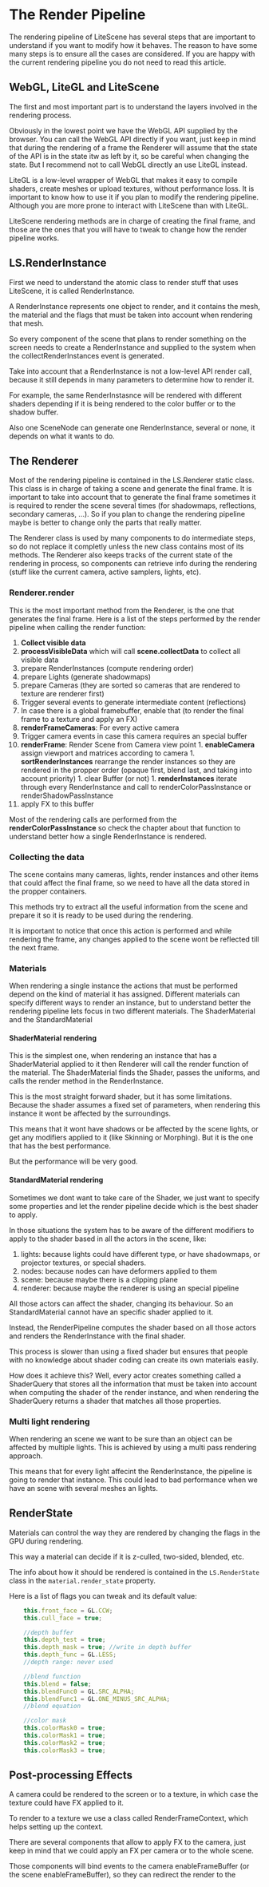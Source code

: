 # The Render Pipeline #

The rendering pipeline of LiteScene has several steps that are important to understand if you want to modify how it behaves.
The reason to have some many steps is to ensure all the cases are considered.
If you are happy with the current rendering pipeline you do not need to read this article.

## WebGL, LiteGL and LiteScene

The first and most important part is to understand the layers involved in the rendering process.

Obviously in the lowest point we have the WebGL API supplied by the browser. You can call the WebGL API directly if you want, just keep in mind that during the rendering of a frame the Renderer will assume that the state of the API is in the state itw as left by it, so be careful when changing the state.
But I recommend not to call WebGL directly an use LiteGL instead.

LiteGL is a low-level wrapper of WebGL that makes it easy to compile shaders, create meshes or upload textures, without performance loss. 
It is important to know how to use it if you plan to modify the rendering pipeline. Although you are more prone to interact with LiteScene than with LiteGL.

LiteScene rendering methods are in charge of creating the final frame, and those are the ones that you will have to tweak to change how the render pipeline works.

## LS.RenderInstance ##

First we need to understand the atomic class to render stuff that uses LiteScene, it is called RenderInstance.

A RenderInstance represents one object to render, and it contains the mesh, the material and the flags that must be taken into account when rendering that mesh.

So every component of the scene that plans to render something on the screen needs to create a RenderInstance and supplied to the system when the collectRenderInstances event is generated.

Take into account that a RenderInstance is not a low-level API render call, because it still depends in many parameters to determine how to render it.

For example, the same RenderInstasnce will be rendered with different shaders depending if it is being rendered to the color buffer or to the shadow buffer.

Also one SceneNode can generate one RenderInstance, several or none, it depends on what it wants to do.

## The Renderer ##

Most of the rendering pipeline is contained in the LS.Renderer static class.
This class is in charge of taking a scene and generate the final frame.
It is important to take into account that to generate the final frame sometimes it is required to render the scene several times (for shadowmaps, reflections, secondary cameras, ...).
So if you plan to change the rendering pipeline maybe is better to change only the parts that really matter.

The Renderer class is used by many components to do intermediate steps, so do not replace it completly unless the new class contains most of its  methods.
The Renderer also keeps tracks of the current state of the rendering in process, so components can retrieve info during the rendering (stuff like the current camera, active samplers, lights, etc).

### Renderer.render ###

This is the most important method from the Renderer, is the one that generates the final frame.
Here is a list of the steps performed by the render pipeline when calling the render function:

1. **Collect visible data** 
  1. **processVisibleData** which will call **scene.collectData** to collect all visible data
  1. prepare RenderInstances (compute rendering order)
  1. prepare Lights (generate shadowmaps)
  1. prepare Cameras (they are sorted so cameras that are rendered to texture are renderer first)
1. Trigger several events to generate intermediate content (reflections)
1. In case there is a global framebuffer, enable that (to render the final frame to a texture and apply an FX)
1. **renderFrameCameras**: For every active camera
  1. Trigger camera events in case this camera requires an special buffer
  1. **renderFrame**: Render Scene from Camera view point
    1. **enableCamera** assign viewport and matrices according to camera
    1. **sortRenderInstances** rearrange the render instances so they are rendered in the propper order (opaque first, blend last, and taking into account priority)
    1. clear Buffer (or not)
    1. **renderInstances** iterate through every RenderInstance and call to renderColorPassInstance or renderShadowPassInstance
  1. apply FX to this buffer

Most of the rendering calls are performed from the **renderColorPassInstance** so check the chapter about that function to understand better how a single RenderInstance is rendered.

### Collecting the data ###

The scene contains many cameras, lights, render instances and other items that could affect the final frame, so we need to have all the data stored in the propper containers.

This methods try to extract all the useful information from the scene and prepare it so it is ready to be used during the rendering.

It is important to notice that once this action is performed and while rendering the frame, any changes applied to the scene wont be reflected till the next frame.

### Materials ###

When rendering a single instance the actions that must be performed depend on the kind of material it has assigned.
Different materials can specify different ways to render an instance, but to understand better the rendering pipeline lets focus in two different materials.
The ShaderMaterial and the StandardMaterial

#### ShaderMaterial rendering ####

This is the simplest one, when rendering an instance that has a ShaderMaterial applied to it then Renderer will call the render function of the material.
The ShaderMaterial finds the Shader, passes the uniforms, and calls the render method in the RenderInstance.

This is the most straight forward shader, but it has some limitations. Because the shader assumes a fixed set of parameters, when rendering this instance it wont be affected by the surroundings.

This means that it wont have shadows or be affected by the scene lights, or get any modifiers applied to it (like Skinning or Morphing). But it is the one that has the best performance.

But the performance will be very good.

#### StandardMaterial rendering ####

Sometimes we dont want to take care of the Shader, we just want to specify some properties and let the render pipeline decide which is the best shader to apply.

In those situations the system has to be aware of the different modifiers to apply to the shader based in all the actors in the scene, like:
1. lights: because lights could have different type, or have shadowmaps, or projector textures, or special shaders.
1. nodes: because nodes can have deformers applied to them
1. scene: because maybe there is a clipping plane
1. renderer: because maybe the renderer is using an special pipeline

All those actors can affect the shader, changing its behaviour. So an StandardMaterial cannot have an specific shader applied to it.

Instead, the RenderPipeline computes the shader based on all those actors and renders the RenderInstance with the final shader.

This process is slower than using a fixed shader but ensures that people with no knowledge about shader coding can create its own materials easily.

How does it achieve this? Well, every actor creates something called a ShaderQuery that stores all the information that must be taken into account when computing the shader of the render instance, and when rendering the ShaderQuery returns a shader that matches all those properties.

### Multi light rendering ###

When rendering an scene we want to be sure than an object can be affected by multiple lights. This is achieved by using a multi pass rendering approach.

This means that for every light affecint the RenderInstance, the pipeline is going to render that instance. This could lead to bad performance when we have an scene with several meshes an lights.

## RenderState ##

Materials can control the way they are rendered by changing the flags in the GPU during rendering.

This way a material can decide if it is z-culled, two-sided, blended, etc.

The info about how it should be rendered is contained in the ```LS.RenderState``` class in the ```material.render_state``` property.

Here is a list of flags you can tweak and its default value:

```js
	this.front_face = GL.CCW;
	this.cull_face = true;

	//depth buffer
	this.depth_test = true;
	this.depth_mask = true; //write in depth buffer
	this.depth_func = GL.LESS;
	//depth range: never used

	//blend function
	this.blend = false;
	this.blendFunc0 = GL.SRC_ALPHA;
	this.blendFunc1 = GL.ONE_MINUS_SRC_ALPHA;
	//blend equation

	//color mask
	this.colorMask0 = true;
	this.colorMask1 = true;
	this.colorMask2 = true;
	this.colorMask3 = true;
```

## Post-processing Effects ##

A camera could be rendered to the screen or to a texture, in which case the texture could have FX applied to it.

To render to a texture we use a class called RenderFrameContext, which helps setting up the context.

There are several components that allow to apply FX to the camera, just keep in mind that we could apply an FX per camera or to the whole scene.

Those components will bind events to the camera enableFrameBuffer (or the scene enableFrameBuffer), so they can redirect the render to the 
